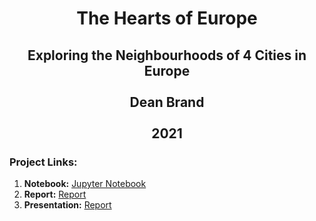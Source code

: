 <h1 align="center"> The Hearts of Europe </h1>

<h2 align="center">
Exploring the Neighbourhoods of 4 Cities in Europe
  <br>
  <br>
Dean Brand
<br>
  <br>
2021
</h2>

### Project Links:

1. **Notebook:** [Jupyter Notebook](https://github.com/deanbrand/Coursera_Capstone/blob/main/The%20Hearts%20of%20Europe%20Notebook.ipynb)
2. **Report:** [Report](https://github.com/deanbrand/Coursera_Capstone/blob/main/ibm_HeartsOfEurope.pdf)
3. **Presentation:** [Report](https://github.com/deanbrand/Coursera_Capstone/blob/main/HeartsOfEuropePresentation.pdf)
